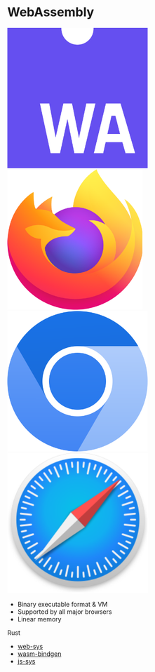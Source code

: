 # WebAssembly

<img src="./WebAssembly_Logo.svg" style="height: 8vh;"/>

<img src="./ff-logo.svg" style="height: 8vh;"/>

<img src="./chromium-logo.svg" style="height: 8vh;"/>

<img src="./safari-logo.svg" style="height: 8vh;"/>

- Binary executable format & VM
- Supported by all major browsers
- Linear memory

Rust

- [web-sys](https://crates.io/crates/web-sys)
- [wasm-bindgen](https://crates.io/crates/wasm-bindgen)
- [js-sys](https://crates.io/crates/js-sys)
